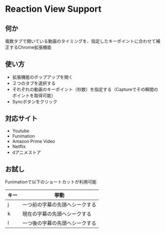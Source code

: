 # Reaction View Support

## 何か

複数タブで開いている動画のタイミングを、指定したキーポイントに合わせて補正するChrome拡張機能

## 使い方

- 拡張機能のポップアップを開く
- ２つのタブを選択する
- それぞれの動画のキーポイント（秒数）を指定する（Captureでその瞬間のポイントを取得可能）
- Syncボタンをクリック

## 対応サイト

- Youtube
- Funimation
- Amazon Prime Video
- Netflix
- dアニメストア

## お試し

Funimationで以下のショートカットが利用可能


|キー|挙動                          |
|----|------------------------------|
|j   |一つ前の字幕の先頭へシークする|
|k   |現在の字幕の先頭へシークする  |
|l   |一つ後の字幕の先頭へシークする|



